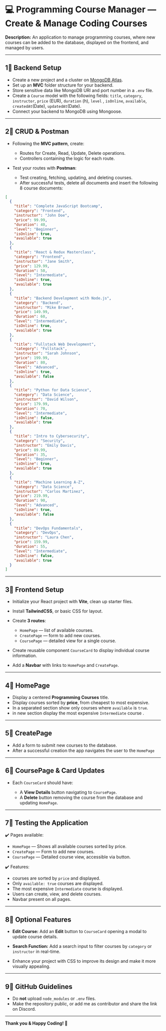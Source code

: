 # 💻 Programming Course Manager — Create & Manage Coding Courses

**Description:**
An application to manage programming courses, where new courses can be added to the database, displayed on the frontend, and managed by users.

---

## 1⃣️ Backend Setup

- Create a new project and a cluster on [MongoDB Atlas](https://cloud.mongodb.com/).
- Set up an **MVC** folder structure for your backend.
- Store sensitive data like MongoDB URI and port number in a `.env` file.
- Create a `Course` model with the following fields:
  `title`, `category`, `instructor`, `price` (EUR), `duration` (h), `level` , `isOnline`, `available`, `createdAt`(Date), `updatedAt`(Date).
- Connect your backend to MongoDB using Mongoose.

---

## 2⃣️ CRUD & Postman

- Following the **MVC pattern**, create:

  - Routes for Create, Read, Update, Delete operations.
  - Controllers containing the logic for each route.

- Test your routes with **Postman**:

  - Test creating, fetching, updating, and deleting courses.
  - After successful tests, delete all documents and insert the following 8 course documents:

```json
[
  {
    "title": "Complete JavaScript Bootcamp",
    "category": "Frontend",
    "instructor": "John Doe",
    "price": 99.99,
    "duration": 40,
    "level": "Beginner",
    "isOnline": true,
    "available": true
  },
  {
    "title": "React & Redux Masterclass",
    "category": "Frontend",
    "instructor": "Jane Smith",
    "price": 129.99,
    "duration": 50,
    "level": "Intermediate",
    "isOnline": true,
    "available": true
  },
  {
    "title": "Backend Development with Node.js",
    "category": "Backend",
    "instructor": "Mike Brown",
    "price": 149.99,
    "duration": 60,
    "level": "Intermediate",
    "isOnline": true,
    "available": true
  },
  {
    "title": "Fullstack Web Development",
    "category": "Fullstack",
    "instructor": "Sarah Johnson",
    "price": 199.99,
    "duration": 80,
    "level": "Advanced",
    "isOnline": true,
    "available": false
  },
  {
    "title": "Python for Data Science",
    "category": "Data Science",
    "instructor": "David Wilson",
    "price": 179.99,
    "duration": 70,
    "level": "Intermediate",
    "isOnline": false,
    "available": true
  },
  {
    "title": "Intro to Cybersecurity",
    "category": "Security",
    "instructor": "Emily Davis",
    "price": 89.99,
    "duration": 35,
    "level": "Beginner",
    "isOnline": true,
    "available": true
  },
  {
    "title": "Machine Learning A-Z",
    "category": "Data Science",
    "instructor": "Carlos Martinez",
    "price": 219.99,
    "duration": 90,
    "level": "Advanced",
    "isOnline": true,
    "available": false
  },
  {
    "title": "DevOps Fundamentals",
    "category": "DevOps",
    "instructor": "Laura Chen",
    "price": 159.99,
    "duration": 55,
    "level": "Intermediate",
    "isOnline": false,
    "available": true
  }
]
```

---

## 3⃣️ Frontend Setup

- Initialize your React project with **Vite**, clean up starter files.
- Install **TailwindCSS**, or basic CSS for layout.
- Create **3 routes**:

  - `HomePage` — list of available courses.
  - `CreatePage` — form to add new courses.
  - `CoursePage` — detailed view for a single course.

- Create reusable component `CourseCard` to display individual course information.
- Add a **Navbar** with links to `HomePage` and `CreatePage`.

---

## 4⃣️ HomePage

- Display a centered **Programming Courses** title.
- Display courses sorted by **price**, from cheapest to most expensive.
- In a separated section show only courses where `available` is `true`.
- in new section display the most expensive `Intermediate` course .

---

## 5⃣️ CreatePage

- Add a form to submit new courses to the database.
- After a successful creation the app navigates the user to the `HomePage`

---

## 6⃣️ CoursePage & Card Updates

- Each `CourseCard` should have:

  - A **View Details** button navigating to `CoursePage`.
  - A **Delete** button removing the course from the database and updating `HomePage`.

---

## 7⃣️ Testing the Application

✔️ Pages available:

- `HomePage` — Shows all available courses sorted by price.
- `CreatePage` — Form to add new courses.
- `CoursePage` — Detailed course view, accessible via button.

✔️ Features:

- courses are sorted by `price` and displayed.
- Only `available: true` courses are displayed.
- The most expensive `Intermediate` course is displayed.
- Users can create, view, and delete courses.
- Navbar present on all pages.

---

## 8⃣️ Optional Features

- **Edit Course:**
  Add an **Edit** button to `CourseCard` opening a modal to update course details.

- **Search Function:**
  Add a search input to filter courses by `category` or `instructor` in real-time.

- Enhance your project with CSS to improve its design and make it more visually appealing.

---

## 9⃣️ GitHub Guidelines

- Do **not** upload `node_modules` or `.env` files.
- Make the repository public, or add me as contributor and share the link on Discord.

---

**Thank you & Happy Coding! 🚀**
